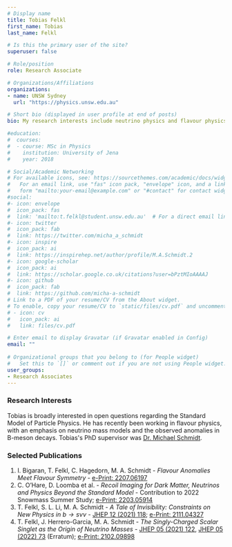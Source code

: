 ```yaml
---
# Display name
title: Tobias Felkl
first_name: Tobias
last_name: Felkl

# Is this the primary user of the site?
superuser: false

# Role/position
role: Research Associate

# Organizations/Affiliations
organizations:
- name: UNSW Sydney
  url: "https://physics.unsw.edu.au"

# Short bio (displayed in user profile at end of posts)
bio: My research interests include neutrino physics and flavour physics.

#education:
#  courses:
#  - course: MSc in Physics
#    institution: University of Jena
#    year: 2018

# Social/Academic Networking
# For available icons, see: https://sourcethemes.com/academic/docs/widgets/#icons
#   For an email link, use "fas" icon pack, "envelope" icon, and a link in the
#   form "mailto:your-email@example.com" or "#contact" for contact widget.
#social:
#- icon: envelope
#  icon_pack: fas
#  link: 'mailto:t.felkl@student.unsw.edu.au'  # For a direct email link, use "mailto:test@example.org". #contact
#- icon: twitter
#  icon_pack: fab
#  link: https://twitter.com/micha_a_schmidt
#- icon: inspire
#  icon_pack: ai
#  link: https://inspirehep.net/author/profile/M.A.Schmidt.2
#- icon: google-scholar
#  icon_pack: ai
#  link: https://scholar.google.co.uk/citations?user=bPztMIoAAAAJ
#- icon: github
#  icon_pack: fab
#  link: https://github.com/micha-a-schmidt
# Link to a PDF of your resume/CV from the About widget.
# To enable, copy your resume/CV to `static/files/cv.pdf` and uncomment the lines below.  
# - icon: cv
#   icon_pack: ai
#   link: files/cv.pdf

# Enter email to display Gravatar (if Gravatar enabled in Config)
email: ""
  
# Organizational groups that you belong to (for People widget)
#   Set this to `[]` or comment out if you are not using People widget.  
user_groups:
- Research Associates
---
```

### Research Interests
Tobias is broadly interested in open questions regarding the Standard Model of Particle Physics. He has recently been working in flavour physics, with an emphasis on neutrino mass models and the observed anomalies in B-meson decays. Tobias's PhD supervisor was [Dr. Michael Schmidt](http://www.sydney-cppc.org/author/michael-a-schmidt).

### Selected Publications
1. I. Bigaran, T. Felkl, C. Hagedorn, M. A. Schmidt - *Flavour Anomalies Meet Flavour Symmetry* - [e-Print: 2207.06197](https://arxiv.org/abs/2207.06197)
2. C. O’Hare, D. Loomba et al. - *Recoil Imaging for Dark Matter, Neutrinos and Physics Beyond the Standard Model* - Contribution to 2022 Snowmass Summer Study; [e-Print: 2203.05914](https://arxiv.org/abs/2203.05914)
3. T. Felkl, S. L. Li, M. A. Schmidt - *A Tale of Invisibility: Constraints on New Physics in $b\to s \nu\nu$* - [JHEP 12 (2021) 118](https://doi.org/10.1007/JHEP12(2021)118); [e-Print: 2111.04327](https://arxiv.org/abs/2111.04327)
4. T. Felkl, J. Herrero-Garcia, M. A. Schmidt - *The Singly-Charged Scalar Singlet as the Origin of Neutrino Masses* - [JHEP 05 (2021) 122](https://doi.org/10.1007/JHEP05(2021)122), [JHEP 05 (2022) 73](https://doi.org/10.1007/JHEP05(2022)073) (Erratum); [e-Print: 2102.09898](https://arxiv.org/abs/2102.09898)
